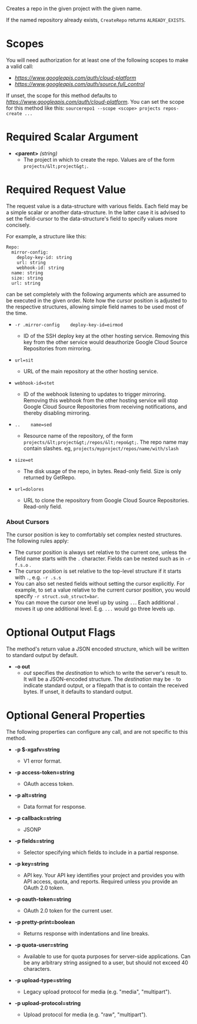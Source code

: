 Creates a repo in the given project with the given name.

If the named repository already exists, `CreateRepo` returns
`ALREADY_EXISTS`.
# Scopes

You will need authorization for at least one of the following scopes to make a valid call:

* *https://www.googleapis.com/auth/cloud-platform*
* *https://www.googleapis.com/auth/source.full_control*

If unset, the scope for this method defaults to *https://www.googleapis.com/auth/cloud-platform*.
You can set the scope for this method like this: `sourcerepo1 --scope <scope> projects repos-create ...`
# Required Scalar Argument
* **&lt;parent&gt;** *(string)*
    - The project in which to create the repo. Values are of the form
        `projects/&lt;project&gt;`.
# Required Request Value

The request value is a data-structure with various fields. Each field may be a simple scalar or another data-structure.
In the latter case it is advised to set the field-cursor to the data-structure's field to specify values more concisely.

For example, a structure like this:
```
Repo:
  mirror-config:
    deploy-key-id: string
    url: string
    webhook-id: string
  name: string
  size: string
  url: string

```

can be set completely with the following arguments which are assumed to be executed in the given order. Note how the cursor position is adjusted to the respective structures, allowing simple field names to be used most of the time.

* `-r .mirror-config    deploy-key-id=eirmod`
    - ID of the SSH deploy key at the other hosting service.
        Removing this key from the other service would deauthorize
        Google Cloud Source Repositories from mirroring.
* `url=sit`
    - URL of the main repository at the other hosting service.
* `webhook-id=stet`
    - ID of the webhook listening to updates to trigger mirroring.
        Removing this webhook from the other hosting service will stop
        Google Cloud Source Repositories from receiving notifications,
        and thereby disabling mirroring.

* `..    name=sed`
    - Resource name of the repository, of the form
        `projects/&lt;project&gt;/repos/&lt;repo&gt;`.  The repo name may contain slashes.
        eg, `projects/myproject/repos/name/with/slash`
* `size=et`
    - The disk usage of the repo, in bytes. Read-only field. Size is only
        returned by GetRepo.
* `url=dolores`
    - URL to clone the repository from Google Cloud Source Repositories.
        Read-only field.


### About Cursors

The cursor position is key to comfortably set complex nested structures. The following rules apply:

* The cursor position is always set relative to the current one, unless the field name starts with the `.` character. Fields can be nested such as in `-r f.s.o` .
* The cursor position is set relative to the top-level structure if it starts with `.`, e.g. `-r .s.s`
* You can also set nested fields without setting the cursor explicitly. For example, to set a value relative to the current cursor position, you would specify `-r struct.sub_struct=bar`.
* You can move the cursor one level up by using `..`. Each additional `.` moves it up one additional level. E.g. `...` would go three levels up.


# Optional Output Flags

The method's return value a JSON encoded structure, which will be written to standard output by default.

* **-o out**
    - *out* specifies the *destination* to which to write the server's result to.
      It will be a JSON-encoded structure.
      The *destination* may be `-` to indicate standard output, or a filepath that is to contain the received bytes.
      If unset, it defaults to standard output.
# Optional General Properties

The following properties can configure any call, and are not specific to this method.

* **-p $-xgafv=string**
    - V1 error format.

* **-p access-token=string**
    - OAuth access token.

* **-p alt=string**
    - Data format for response.

* **-p callback=string**
    - JSONP

* **-p fields=string**
    - Selector specifying which fields to include in a partial response.

* **-p key=string**
    - API key. Your API key identifies your project and provides you with API access, quota, and reports. Required unless you provide an OAuth 2.0 token.

* **-p oauth-token=string**
    - OAuth 2.0 token for the current user.

* **-p pretty-print=boolean**
    - Returns response with indentations and line breaks.

* **-p quota-user=string**
    - Available to use for quota purposes for server-side applications. Can be any arbitrary string assigned to a user, but should not exceed 40 characters.

* **-p upload-type=string**
    - Legacy upload protocol for media (e.g. &#34;media&#34;, &#34;multipart&#34;).

* **-p upload-protocol=string**
    - Upload protocol for media (e.g. &#34;raw&#34;, &#34;multipart&#34;).
